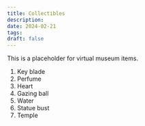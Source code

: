 ```yaml
---
title: Collectibles
description: 
date: 2024-02-21
tags: 
draft: false
---
```

This is a placeholder for virtual museum items.
1. Key blade
2. Perfume
3. Heart
4. Gazing ball
5. Water
6. Statue bust
7. Temple